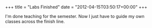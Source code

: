 +++
title = "Labs Finished"
date = "2012-04-15T03:50:17+00:00"
+++

I'm done teaching for the semester.  Now I just have to guide my own classes across the finish line.
			
